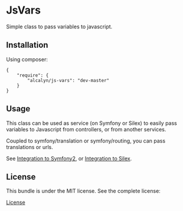JsVars
======

Simple class to pass variables to javascript.


## Installation

Using composer:

``` json{
{
    "require": {
        "alcalyn/js-vars": "dev-master"
    }
}
```


## Usage

This class can be used as service (on Symfony or Silex)
to easily pass variables to Javascript
from controllers, or from another services.

Coupled to symfony/translation or symfony/routing, you can pass translations or urls.

See [Integration to Symfony2](doc/integ_symfony2.md),
or [Integration to Silex](doc/integ_silex.md).

## License

This bundle is under the MIT license. See the complete license:

[License](LICENSE)
